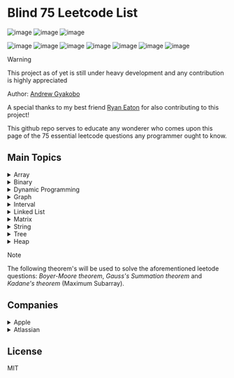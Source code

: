 # Blind 75 Leetcode List

![image](https://img.shields.io/badge/-LeetCode-FFA116?style=for-the-badge&logo=LeetCode&logoColor=black)
![image](https://img.shields.io/badge/-Hackerrank-2EC866?style=for-the-badge&logo=HackerRank&logoColor=white)
![image](https://img.shields.io/badge/LinkedIn-0077B5?style=for-the-badge&logo=linkedin&logoColor=white)

![image](https://img.shields.io/badge/C-00599C?style=for-the-badge&logo=c&logoColor=white)
![image](https://img.shields.io/badge/C%2B%2B-00599C?style=for-the-badge&logo=c%2B%2B&logoColor=white)
![image](https://img.shields.io/badge/Python-FFD43B?style=for-the-badge&logo=python&logoColor=blue)
![image](https://img.shields.io/badge/C%23-239120?style=for-the-badge&logo=csharp&logoColor=white)
![image](https://img.shields.io/badge/JavaScript-323330?style=for-the-badge&logo=javascript&logoColor=F7DF1E)
![image](https://img.shields.io/badge/Shell_Script-121011?style=for-the-badge&logo=gnu-bash&logoColor=white)
![image](https://img.shields.io/badge/windows%20terminal-4D4D4D?style=for-the-badge&logo=windows%20terminal&logoColor=white)

>[!WARNING]
>This project as of yet is still under heavy development and any contribution is highly appreciated

Author: [Andrew Gyakobo](https://github.com/Gyakobo)

A special thanks to my best friend [Ryan Eaton](https://github.com/R2bEEaton) for also contributing to this project!

This github repo serves to educate any wonderer who comes upon this page of the 75 essential leetcode questions any programmer ought to know. 

## Main Topics

<details>
<summary>Array</summary>
<ul>
    <li>Two Sum - hashmap</li>
    <li>Best Time to Buy and Sell Stock - sliding window ⭐</li>
    <li>Contains Duplicate - set / array ⭐</li>
    <li>Product of Array Except Self - arithmetic ⭐</li>
    <li>Maximum Subarray - Kadane's theorem ⭐</li>
    <li>Maximum Product Subarray - dynamic programming ⭐</li>
    <li>Find Minimum in Rotated Sorted Array - binary search ⭐</li>
    <li>Search in Rotated Sorted Array</li>
    <li>3 Sum - 3 pointers?</li>
    <li>Container With Most Water</li>
</ul>
</details>

<details>
    <summary>Binary</summary>
    <ul>
        <li>Sum of Two Integers</li>
        <li>Number of 1 Bits</li>
        <li>Counting Bits</li>
        <li>Missing Number - Gauss Summation ⭐</li>
        <li>Reverse Bits</li>
    </ul>
</details>

<details>
    <summary>Dynamic Programming</summary>
    <ul>
        <li>Climbing Stairs</li>
        <li>Coin Change</li>
        <li>Longest Increasing Subsequence</li>
        <li>Longest Common Subsequence</li>
        <li>Word Break Problem</li>
        <li>Combination Sum</li>
        <li>House Robber</li>
        <li>House Robber II</li>
        <li>Decode Ways</li>
        <li>Unique Paths</li>
        <li>Jump Game</li>
    </ul>
</details>

<details>
    <summary>Graph</summary>
    <ul>
        <li>Clone Graph</li>
        <li>Course Schedule - DFS and dependency graph ⭐</li>
        <li>Pacific Atlantic Water Flow</li>
        <li>Number of Islands</li>
        <li>Longest Consecutive Sequence</li>
        <li>Alien Dictionary (Leetcode Premium)</li>
        <li>Graph Valid Tree (Leetcode Premium)</li>
        <li>Number of Connected Components in an Undirected Graph (Leetcode Premium)</li>
    </ul>
</details>

<details>
    <summary>Interval</summary>
    <ul>
        <li>Insert Interval</li>
        <li>Merge Intervals</li>
        <li>Non-overlapping Intervals</li>
        <li>Meeting Rooms (Leetcode Premium)</li>
        <li>Meeting Rooms II (Leetcode Premium)</li>
    </ul>
</details>

<details>
    <summary>Linked List</summary>
    <ul>
        <li>Reverse a Linked List</li>
        <li>Detect Cycle in a Linked List</li>
        <li>Merge Two Sorted Lists</li>
        <li>Merge K Sorted Lists</li>
        <li>Remove Nth Node From End Of List</li>
        <li>Reorder List</li>
    </ul>
</details>

<details>
    <summary>Matrix</summary>
    <ul>
        <li>Set Matrix Zeroes</li>
        <li>Spiral Matrix</li>
        <li>Rotate Image - Linear calculus, math formula</li>
        <li>Word Search</li>
    </ul>
</details>

<details>
    <summary>String</summary>
    <ul> 
        <li>Longest Substring Without Repeating Characters</li>
        <li>Longest Repeating Character Replacement</li>
        <li>Minimum Window Substring</li>
        <li>Valid Anagram - simple counter ⭐</li>
        <li>Group Anagrams - hashmap ⭐</li>
        <li>Valid Parentheses - stack ⭐</li>
        <li>Valid Palindrome - Two pointers or Stack ⭐</li>
        <li>Longest Palindromic Substring</li>
        <li>Palindromic Substrings</li>
        <li>Encode and Decode Strings (Leetcode Premium)</li>
    </ul> 
</details>

<details>
    <summary>Tree</summary>
    <ul>
        <li>Maximum Depth of Binary Tree</li>
        <li>Same Tree</li>
        <li>Invert/Flip Binary Tree</li>
        <li>Binary Tree Maximum Path Sum</li>
        <li>Binary Tree Level Order Traversal</li>
        <li>Serialize and Deserialize Binary Tree</li>
        <li>Subtree of Another Tree</li>
        <li>Construct Binary Tree from Preorder and Inorder Traversal</li>
        <li>Validate Binary Search Tree</li>
        <li>Kth Smallest Element in a BST</li>
        <li>Lowest Common Ancestor of BST</li>
        <li>Implement Trie (Prefix Tree)</li>
        <li>Add and Search Word</li>
        <li>Word Search II</li>
    <ul>
</details>

<details>
    <summary>Heap</summary>
    <ul>
        <li>Merge K Sorted Lists</li>
        <li>Top K Frequent Elements</li>
        <li>Find Median from Data Stream</li>
    </ul>
</details>

> [!NOTE]
> The following theorem's will be used to solve the aforementioned leetode questions: *Boyer-Moore theorem*, *Gauss's Summation theorem* and *Kadane's theorem* (Maximum Subarray).

## Companies

<details>
    <summary>Apple</summary>
    <ul>
        <li>Three Sum</li> 
        <li>Merge Intervals</li> 
        <li>Clone Directed Graph</li> 
        <li>Add Two Integers</li> 
        <li>Merge Two Sorted Linked Lists</li> 
    </ul>
</details>

<details>
    <summary>Atlassian</summary>
    <ul>
        <li>Majority Element ⭐</li>
        <li>Group Anagrams</li>
        <li>Stock Span</li>
    </ul>
</details>


## License
MIT
